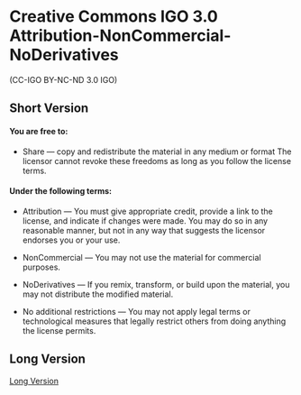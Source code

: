 # Creative Commons IGO 3.0 Attribution-NonCommercial-NoDerivatives
(CC-IGO BY-NC-ND 3.0 IGO) 

## Short Version

#### You are free to:
+ Share — copy and redistribute the material in any medium or format
The licensor cannot revoke these freedoms as long as you follow the license terms.

#### Under the following terms:

+ Attribution — You must give appropriate credit, provide a link to the license, and indicate if changes were made. You may do so in any reasonable manner, but not in any way that suggests the licensor endorses you or your use.

+ NonCommercial — You may not use the material for commercial purposes.

+ NoDerivatives — If you remix, transform, or build upon the material, you may not distribute the modified material.

+ No additional restrictions — You may not apply legal terms or technological measures that legally restrict others from doing anything the license permits.



## Long Version 
[Long Version](https://creativecommons.org/licenses/by-nc-nd/3.0/igo/legalcode)
